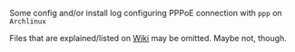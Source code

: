 Some config and/or install log configuring PPPoE connection with `ppp` on `Archlinux`

Files that are explained/listed on [Wiki](https://wiki.archlinux.org/index.php/Ppp) may be omitted. Maybe not, though.
